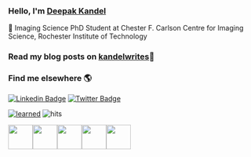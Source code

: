 ### Hello, I'm [Deepak Kandel](https://kandeldeepak46.wixsite.com/kandelwrites/about)

🌱 Imaging Science PhD Student at Chester F. Carlson Centre for Imaging Science, Rochester Institute of Technology

 



### Read my blog posts on [kandelwrites](https://kandeldeepak46.wixsite.com/kandelwrites)🧾

### Find me elsewhere 🌎

[![Linkedin Badge](https://img.shields.io/badge/-LinkedIn-blue?style=flat-square&logo=Linkedin&logoColor=white&link=https://www.linkedin.com/in/harshkumarkhatri/)](https://www.linkedin.com/in/kandeldeepak46//)  [![Twitter Badge](https://img.shields.io/badge/-Twitter-1ca0f1?style=flat-square&labelColor=1ca0f1&logo=twitter&logoColor=white&link=https://twitter.com/_diogorodrigues)](https://twitter.com/kandeldeepak46)

[![learned](https://img.shields.io/github/last-commit/deepak-kandel/keep_learning?label=learned&style=flat-square)](https://github.com/kandeldeepak46/keep_learning)
![hits](https://visitor-badge.laobi.icu/badge?page_id=kandeldeepak46)


<img height="50" src="https://www.python.org/static/img/python-logo.png"><img height="50" src="https://numpy.org/doc/stable/_static/numpylogo.svg"><img height = "50" src = "https://pandas.pydata.org/static/img/pandas_white.svg"><img height="50" src="https://www.gstatic.com/devrel-devsite/prod/v2da93aa60669b71438f99bb5fb68249484fcf793f7af3b913066e15e86e01923/tensorflow/images/lockup.svg"><img height="50" src="https://keras.io/img/logo.png">







